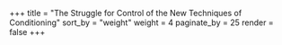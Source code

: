 +++
title = "The Struggle for Control of the New Techniques of Conditioning"
sort_by = "weight"
weight = 4
paginate_by = 25
render = false
+++
